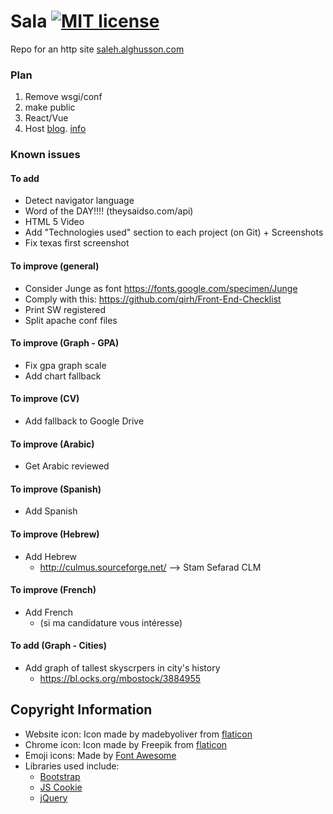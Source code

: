 # Sala [![MIT license](https://img.shields.io/badge/license-MIT-lightgrey.svg)](https://raw.githubusercontent.com/qirh/sala/master/LICENSE)
Repo for an http site [saleh.alghusson.com](https://saleh.alghusson.com)

### Plan
1. Remove wsgi/conf
2. make public
3. React/Vue
4. Host [blog](https://qirh.github.io). [info](https://stackoverflow.com/questions/33250486/embed-markdown-md-into-html)

### Known issues
#### To add
* Detect navigator language
* Word of the DAY!!!! (theysaidso.com/api)
* HTML 5 Video
* Add "Technologies used" section to each project (on Git) + Screenshots
* Fix texas first screenshot


#### To improve (general)
* Consider Junge as font https://fonts.google.com/specimen/Junge
* Comply with this: https://github.com/qirh/Front-End-Checklist
* Print SW registered
* Split apache conf files
#### To improve (Graph - GPA)
* Fix gpa graph scale
* Add chart fallback
#### To improve (CV)
* Add fallback to Google Drive
#### To improve (Arabic)
* Get Arabic reviewed
#### To improve (Spanish)
* Add Spanish
#### To improve (Hebrew)
* Add Hebrew
  * http://culmus.sourceforge.net/ --> Stam Sefarad CLM
#### To improve (French)
* Add French
  * (si ma candidature vous intéresse)
#### To add (Graph - Cities)
* Add graph of tallest skyscrpers in city's history
  * https://bl.ocks.org/mbostock/3884955

## Copyright Information
* Website icon: Icon made by madebyoliver from [flaticon](www.flaticon.com)
* Chrome icon: Icon made by Freepik from [flaticon](www.flaticon.com)
* Emoji icons: Made by [Font Awesome](https://fontawesome.com/license)
* Libraries used include:
  * [Bootstrap](https://getbootstrap.com/)
  * [JS Cookie](https://github.com/js-cookie/js-cookie)
  * [jQuery](https://jquery.com/)
